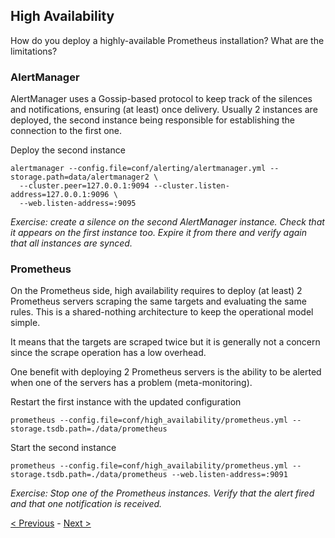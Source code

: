 ## High Availability

How do you deploy a highly-available Prometheus installation? What are the limitations?

### AlertManager

AlertManager uses a Gossip-based protocol to keep track of the silences and
notifications, ensuring (at least) once delivery. Usually 2 instances are
deployed, the second instance being responsible for establishing the connection
to the first one.

Deploy the second instance

```
alertmanager --config.file=conf/alerting/alertmanager.yml --storage.path=data/alertmanager2 \
  --cluster.peer=127.0.0.1:9094 --cluster.listen-address=127.0.0.1:9096 \
  --web.listen-address=:9095
```

*Exercise: create a silence on the second AlertManager instance. Check that it
appears on the first instance too. Expire it from there and verify again that
all instances are synced.*

### Prometheus

On the Prometheus side, high availability requires to deploy (at least) 2
Prometheus servers scraping the same targets and evaluating the same rules.
This is a shared-nothing architecture to keep the operational model simple.

It means that the targets are scraped twice but it is generally not a concern
since the scrape operation has a low overhead.

One benefit with deploying 2 Prometheus servers is the ability to be alerted
when one of the servers has a problem (meta-monitoring).

Restart the first instance with the updated configuration

```
prometheus --config.file=conf/high_availability/prometheus.yml --storage.tsdb.path=./data/prometheus
```

Start the second instance

```
prometheus --config.file=conf/high_availability/prometheus.yml --storage.tsdb.path=./data/prometheus --web.listen-address=:9091
```

*Exercise: Stop one of the Prometheus instances. Verify that the alert fired and that one notification is received.*

[< Previous](Instrumentation.md) - [Next >](AdvancedTopics.md)
